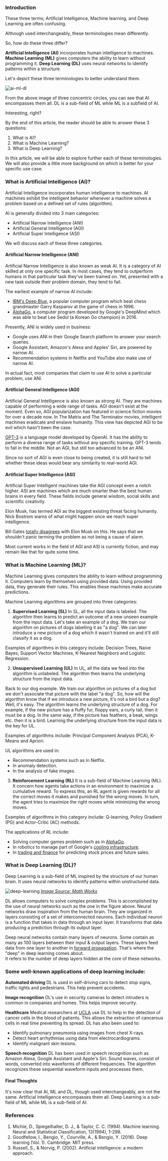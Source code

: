 ### Introduction
These three terms; Artificial Intelligence, Machine learning, and Deep Learning are often confusing. 

Although used interchangeably, these terminologies mean differently.

So, how do these three differ?

**Artificial Intelligence (AI)** incorporates human intelligence to machines. 
**Machine Learning (ML)** gives computers the ability to learn without programming it. 
**Deep Learning (DL)** uses neural networks to identify patterns within a structure.

Let's depict these three terminologies to better understand them.

![ai-ml-dl](/engineering-education/differences-between-artificial-intelligence-machine-learning-and-deep-learning-explained/ai-ml-dl.png)

From the above image of three concentric circles, you can see that AI encompasses them all. DL is a sub-field of ML while ML is a subfield of AI.

Interesting, right?

By the end of this article, the reader should be able to answer these 3 questions:
1. What is AI?
2. What is Machine Learning?
3. What is Deep Learning?

In this article, we will be able to explore further each of these terminologies. We will also provide a little more background on which is better for your specific use case.

### What is Artificial Intelligence (AI)?
Artificial Intelligence incorporates human intelligence to machines. AI machines exhibit the intelligent behavior whenever a machine solves a problem based on a defined set of rules (algorithm).

AI is generally divided into 3 main categories:

* Artificial Narrow Intelligence (ANI)
* Artificial General Intelligence (AGI)
* Artificial Super Intelligence (ASI)

We will discuss each of these three categories.

#### Artificial Narrow Intelligence (ANI)
Artificial Narrow Intelligence is also known as weak AI. It is a category of AI skilled at only one specific task. 
In most cases, they tend to outperform humans in that particular task they've been trained on. Yet, presented with a new task outside their problem domain, they tend to fail.

The earliest example of narrow AI include: 
* [IBM's Deep Blue,](https://www.ibm.com/ibm/history/ibm100/us/en/icons/deepblue/) a popular computer program which beat chess grandmaster Garry Kasparov at the game of chess in 1996. 
* [AlphaGo](https://deepmind.com/research/case-studies/alphago-the-story-so-far/), a computer program developed by Google's DeepMind which was able to beat Lee Sedol (a Korean Go champion) in 2016.

Presently, ANI is widely used in business: 

* Google uses ANI in their Google Search platform to answer your search queries. 
* Google Assistant, Amazon's Alexa and Apples’ Siri, are powered by narrow AI.  
* Recommendation systems in Netflix and YouTube also make use of narrow AI.


In actual fact, most companies that claim to use AI to solve a particular problem, use ANI.

#### Artificial General Intelligence (AGI)
Artificial General Intelligence is also known as strong AI. They are machines capable of performing a wide range of tasks. AGI doesn't exist at the moment. Even so, AGI popularization has featured in science fiction movies for over a decade now. 
In The Matrix and The Terminator movies, intelligent machines eradicate and enslave humanity. This view has depicted AGI to be evil which hasn't been the case.

[GPT-3](https://en.wikipedia.org/wiki/GPT-3/) is a language model developed by OpenAI. It has the ability to perform a diverse range of tasks without any specific training. GPT-3 tends to fall in the middle. Not an AGI, but still too advanced to be an ANI.

Since no sort of AGI is even close to being created, it is still hard to tell whether these ideas would bear any similarity to real-world AGI.

#### Artificial Super Intelligence (ASI)
Artificial Super Intelligent machines take the AGI concept even a notch higher. 
ASI are machines which are much smarter than the best human brains in every field. These fields include general wisdom, social skills and scientific creativity.

Elon Musk, has termed AGI as the biggest existing threat facing humanity. Nick Bostrom warns of what might happen once we reach super intelligence.

Bill Gates [totally disagrees](https://www.cnbc.com/2017/09/25/bill-gates-disagrees-with-elon-musk-we-shouldnt-panic-about-a-i.html/) with Elon Musk on this. He says that we shouldn't panic terming the problem as not being a cause of alarm.

Most current works in the field of AGI and ASI is currently fiction, and may remain like that for quite some time.

### What is Machine Learning (ML)?
Machine Learning gives computers the ability to learn without programming it. Computers learn by themselves using provided data. Using provided data, they generate their rules. This enables these machines make accurate predictions.

Machine Learning algorithms are grouped into three categories:

1. **Supervised Learning (SL)**
In SL, all the input data is labeled. The algorithm then learns to predict an outcome of a new unseen example from the input data. Let's take an example of a dog. We train our algorithm on pictures of dogs labelling it as "a dog". We can later introduce a new picture of a dog which it wasn't trained on and it'll still classify it as a dog.

Examples of algorithms in this category include: 
Decision Trees, Naive Bayes, Support Vector Machines, K-Nearest Neighbors and Logistic Regression.

2. **Unsupervised Learning (UL)**
In UL, all the data we feed into the algorithm is unlabeled. The algorithm then learns the underlying structure from the input data.

Back to our dog example. We train our algorithm on pictures of a dog but we don't associate that picture with the label "a dog". So, how will the algorithm know that if we introduce a new picture, it's not a bird but a dog? Well, it's easy. The algorithm learns the underlying structure of a dog. For example, if the new picture has a fluffy fur, floppy ears, a curly tail, then it must be a dog. In the same way, if the picture has feathers, a beak, wings etc. then it is a bird. Learning the underlying structure from the input data is the key for UL.

Examples of algorithms include:
Principal Component Analysis (PCA), K-Means and Apriori. 

UL algorithms are used in:
* Recommendation systems such as in Netflix.
* In anomaly detection. 
* In the analysis of fake images.

3. **Reinforcement Learning (RL)**
It is a sub-field of Machine Learning (ML). It concern how agents take actions in an environment to maximize a cumulative reward. To express this, an RL agent is given rewards for all the correct moves it makes and punished for the wrong moves. In turn, the agent tries to maximize the right moves while minimizing the wrong moves.

Examples of algorithms in this category include:
Q-learning, Policy Gradient (PG) and Actor-Critic (AC) methods.

The applications of RL include: 
* Solving computer games problem such as in [AlphaGo](https://deepmind.com/research/case-studies/alphago-the-story-so-far/). 
* In robotics to manage part of Google's [cooling infrastructure](https://deepmind.com/blog/article/safety-first-ai-autonomous-data-centre-cooling-and-industrial-control/). 
* In [trading and finance](https://link.springer.com/chapter/10.1007%2F978-3-030-38364-0_28/) for predicting stock prices and future sales.

### What is Deep Learning (DL)?
Deep Learning is a sub-field of ML inspired by the structure of our human brain. It uses neural networks to identify patterns within unstructured data.

![deep-learning](/engineering-education/differences-between-artificial-intelligence-machine-learning-and-deep-learning-explained/neural-networks.png)
*[Image Source: Math Works](https://www.mathworks.com/discovery/deep-learning.html)*

DL allows computers to solve complex problems. This is accomplished by the use of neural networks such as the one in the figure above. Neural networks draw inspiration from the human brain. They are organized in layers consisting of a set of interconnected neurons. Each individual neuron is a function that takes in data through an input layer. It transforms that data producing a prediction through its output layer.

Deep neural networks contain many layers of neurons. Some contain as many as 100 layers between their input & output layers. These layers feed data from one layer to another in [forward propagation](https://en.wikipedia.org/wiki/Feedforward_neural_network). That's where the "deep" in deep learning comes about.  
It refers to the number of deep layers hidden at the core of these networks.

### Some well-known applications of deep learning include:

**Automated driving** 
DL is used in self-driving cars to detect stop signs, traffic lights and pedestrians. This help prevent accidents.

**Image recognition** 
DL's use in security cameras to detect intruders is common in companies and homes. This helps improve security.

**Healthcare**
Medical researchers at [UCLA](https://www.nature.com/articles/s41598-019-47193-6/) use DL to help in the detection of cancer cells in the blood of patients. This allows the extraction of cancerous cells in real time preventing its spread. 
DL has also been used to: 
* Identify pulmonary pneumonia using images from chest X-rays. 
* Detect heart arrhythmias using data from electrocardiograms. 
* Identify malignant skin lesions.

**Speech recognition** 
DL has been used in speech recognition such as Amazon Alexa, Google Assistant and Apple's Siri. Sound waves, consist of words, converted into waveforms of different frequencies. The algorithm recognizes these sequential waveform inputs and processes them. 

#### Final Thoughts
It's now clear that AI, ML and DL, though used interchangeably, are not the same. Artificial Intelligence encompasses them all. Deep Learning is a sub-field of ML while ML is a sub-field of AI.

### References
1. Michie, D., Spiegelhalter, D. J., & Taylor, C. C. (1994). Machine learning. Neural and Statistical Classification, 13(1994), 1-298.
2. Goodfellow, I., Bengio, Y., Courville, A., & Bengio, Y. (2016). Deep learning (Vol. 1). Cambridge: MIT press.
3. Russell, S., & Norvig, P. (2002). Artificial intelligence: a modern approach.
